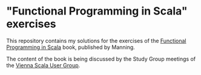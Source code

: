 "Functional Programming in Scala" exercises
===============================

This repository contains my solutions for the exercises of the [Functional Programming in Scala](http://www.manning.com/bjarnason) book, published by Manning.

The content of the book is being discussed by the Study Group meetings of the [Vienna Scala User Group](http://www.scala-vienna.org).